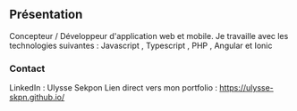 ## Présentation

Concepteur / Développeur d'application web et mobile. Je travaille avec les technologies suivantes : Javascript , Typescript , PHP , Angular et Ionic


### Contact
LinkedIn : Ulysse Sekpon
Lien direct vers mon portfolio : https://ulysse-skpn.github.io/
